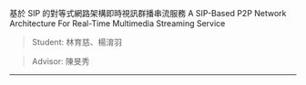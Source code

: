 基於 SIP 的對等式網路架構即時視訊群播串流服務
A SIP-Based P2P Network Architecture For Real-Time Multimedia Streaming Service

> Student: 林育慈、楊淯羽
 
> Advisor: 陳旻秀

---------------------


